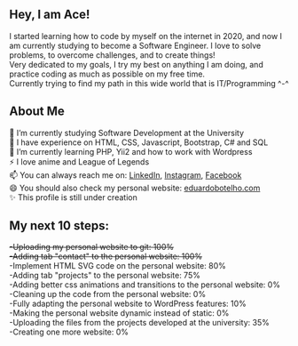 ### <h2>Hey, I am Ace!</h2> 
I started learning how to code by myself on the internet in 2020, and now I am currently studying to become a Software Engineer. I love to solve problems, to overcome challenges, and to create things!<br>
Very dedicated to my goals, I try my best on anything I am doing, and practice coding as much as possible on my free time.<br>
Currently trying to find my path in this wide world that is IT/Programming ^-^<br>

<h2>About Me</h2>
🔭 I’m currently studying Software Development at the University<br>
💎 I have experience on HTML, CSS, Javascript, Bootstrap, C# and SQL<br>
🌱 I’m currently learning PHP, Yii2 and how to work with Wordpress<br>
⚡ I love anime and League of Legends <br>
📫 You can always reach me on: <a href="www.linkedin.com/in/eduardobotelho1029/?locale=en_US" target="_blank">LinkedIn</a>, <a href="https://www.instagram.com/upsxace/" target="_blank">Instagram</a>, <a href="https://www.facebook.com/eduardo1029x" target="_blank">Facebook</a>
<br> 😄 You should also check my personal website: <a href="https://eduardobotelho.com" target="_blank">eduardobotelho.com</a><br>
✨ This profile is still under creation<br>

<h2>My next 10 steps:</h2>
<del>-Uploading my personal website to git: 100% <br></del>
<del>-Adding tab "contact" to the personal website: 100% <br></del>
-Implement HTML SVG code on the personal website: 80% <br>
-Adding tab "projects" to the personal website: 75% <br>
-Adding better css animations and transitions to the personal website: 0% <br>
-Cleaning up the code from the personal website: 0% <br>
-Fully adapting the personal website to WordPress features: 10% <br>
-Making the personal website dynamic instead of static: 0% <br>
-Uploading the files from the projects developed at the university: 35% <br>
-Creating one more website: 0%  <br>

<!--
**UPSxACE/UPSxACE** is a ✨ _special_ ✨ repository because its `README.md` (this file) appears on your GitHub profile.

Here are some ideas to get you started:

- 🔭 I’m currently working on ...
- 🌱 I’m currently learning ...
- 👯 I’m looking to collaborate on ...
- 🤔 I’m looking for help with ...
- 💬 Ask me about ...
- 📫 How to reach me: ...
- 😄 Pronouns: ...
- ⚡ Fun fact: ...
-->
